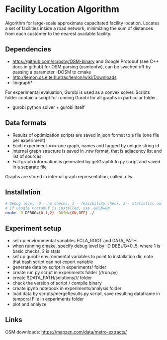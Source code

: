 # Facility Location Algorithm

Algorithm for large-scale approximate capacitated facility location. Locates a set of facilities inside a road network, minimizing the sum of distances from each customer to the nearest available facility.

## Dependencies

- https://github.com/scrosby/OSM-binary and Google Protobuf (see C++ docs in github) for OSM parsing (osmtontw), can be swiched off by passing a parameter -DOSM to cmake
- http://lemon.cs.elte.hu/trac/lemon/wiki/Downloads
- libigraph*

For experimental evaluation, Gurobi is used as a convex solver. Scripts folder contain a script for running Gurobi for all graphs in particular folder.
- gurobi python solver + gurobi itself

## Data formats

- Results of optimization scripts are saved in json format to a file (one file per experiment)
- Each experiment === one graph, names and tagged by unique string id
- internal graph structure is saved in .ntw format, that is adjacency list and list of sources
- Full graph information is generated by getGraphInfo.py script and saved in a separate file

Graphs are stored in internal graph representation, called .ntw

## Installation

```bash
# Debug level: 0 - no checks, 1 - feasibility check, 2 - statistics output
# If Google Protobuf is installed, use -DOSM=ON
cmake -D DEBUG={0,1,2} -DOSM={ON,OFF} ./ 
```

## Experiment setup

- set up environmental variables FCLA_ROOT and DATA_PATH
- when running cmake, specify debug level by -D DEBUG=0..5, where 1 is basic checks, 2 is stats
- set up gurobi environmental variables to point to installation dir, note that bash script can not export variable
- generate data by script in experiments/<type of data> folder
- create run.py script in experiments folder (<type of data>/<algorithm>/run.py)
- create $DATA_PATH/solutions/<type of data>/<algorithm>/ folder
- check the version of script / compile binary
- create ipynb notebook in experiments/analysis folder
- load data by scripts/mergeResults.py script, save resulting dataframe in temporal File in experiments folder
- plot and analyze

## Links 
OSM downloads:
https://mapzen.com/data/metro-extracts/
